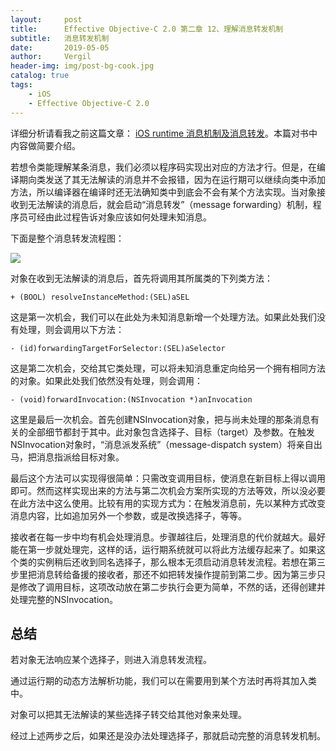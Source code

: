 ```yaml
---
layout:     post
title:      Effective Objective-C 2.0 第二章 12、理解消息转发机制
subtitle:   消息转发机制
date:       2019-05-05
author:     Vergil
header-img: img/post-bg-cook.jpg
catalog: true
tags:
    - iOS
    - Effective Objective-C 2.0
---
```


详细分析请看我之前这篇文章：
[iOS runtime 消息机制及消息转发](https://www.jianshu.com/p/a7e365f197fb)。本篇对书中内容做简要介绍。

若想令类能理解某条消息，我们必须以程序码实现出对应的方法才行。但是，在编译期向类发送了其无法解读的消息并不会报错，因为在运行期可以继续向类中添加方法，所以编译器在编译时还无法确知类中到底会不会有某个方法实现。当对象接收到无法解读的消息后，就会启动“消息转发”（message forwarding）机制，程序员可经由此过程告诉对象应该如何处理未知消息。

下面是整个消息转发流程图：

![](https://ws1.sinaimg.cn/large/006tNc79ly1g233sf3nzuj30jg0b4q3g.jpg)

对象在收到无法解读的消息后，首先将调用其所属类的下列类方法：

```
+ (BOOL) resolveInstanceMethod:(SEL)aSEL
```

这是第一次机会，我们可以在此处为未知消息新增一个处理方法。如果此处我们没有处理，则会调用以下方法：

```
- (id)forwardingTargetForSelector:(SEL)aSelector
```

这是第二次机会，交给其它类处理，可以将未知消息重定向给另一个拥有相同方法的对象。如果此处我们依然没有处理，则会调用：

```
- (void)forwardInvocation:(NSInvocation *)anInvocation
```

这里是最后一次机会。首先创建NSInvocation对象，把与尚未处理的那条消息有关的全部细节都封于其中。此对象包含选择子、目标（target）及参数。在触发NSInvocation对象时，“消息派发系统”（message-dispatch system）将亲自出马，把消息指派给目标对象。

最后这个方法可以实现得很简单：只需改变调用目标，使消息在新目标上得以调用即可。然而这样实现出来的方法与第二次机会方案所实现的方法等效，所以没必要在此方法中这么使用。比较有用的实现方式为：在触发消息前，先以某种方式改变消息内容，比如追加另外一个参数，或是改换选择子，等等。

接收者在每一步中均有机会处理消息。步骤越往后，处理消息的代价就越大。最好能在第一步就处理完，这样的话，运行期系统就可以将此方法缓存起来了。如果这个类的实例稍后还收到同名选择子，那么根本无须启动消息转发流程。若想在第三步里把消息转给备援的接收者，那还不如把转发操作提前到第二步。因为第三步只是修改了调用目标，这项改动放在第二步执行会更为简单，不然的话，还得创建并处理完整的NSInvocation。

## 总结

若对象无法响应某个选择子，则进入消息转发流程。

通过运行期的动态方法解析功能，我们可以在需要用到某个方法时再将其加入类中。

对象可以把其无法解读的某些选择子转交给其他对象来处理。

经过上述两步之后，如果还是没办法处理选择子，那就启动完整的消息转发机制。



